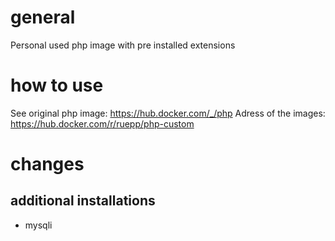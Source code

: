 # general

Personal used php image with pre installed extensions

# how to use

See original php image: https://hub.docker.com/_/php
Adress of the images: https://hub.docker.com/r/ruepp/php-custom

# changes

## additional installations

- mysqli
